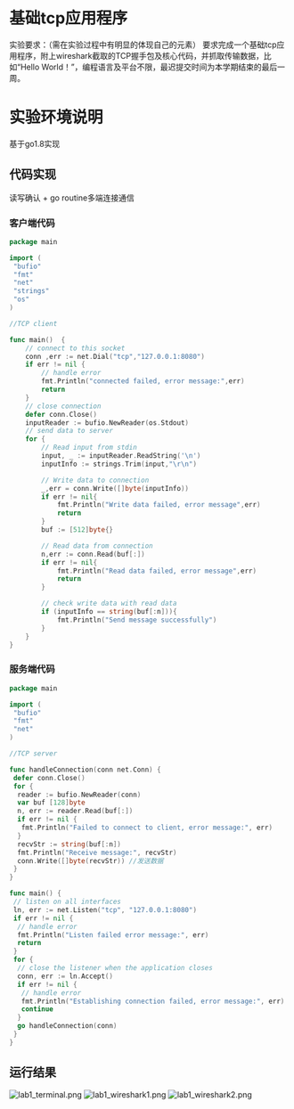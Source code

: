 # 基础tcp应用程序

实验要求：（需在实验过程中有明显的体现自己的元素）
要求完成一个基础tcp应用程序，附上wireshark截取的TCP握手包及核心代码，并抓取传输数据，比如“Hello World！”，编程语言及平台不限，最迟提交时间为本学期结束的最后一周。

# 实验环境说明

基于go1.8实现

## 代码实现

读写确认 + go routine多端连接通信

### 客户端代码

```go
package main

import (
 "bufio"
 "fmt"
 "net"
 "strings"
 "os"
)

//TCP client

func main()  {
    // connect to this socket
    conn ,err := net.Dial("tcp","127.0.0.1:8080")
    if err != nil {
        // handle error
        fmt.Println("connected failed, error message:",err)
        return
    }
    // close connection
    defer conn.Close()
    inputReader := bufio.NewReader(os.Stdout)
    // send data to server
    for {
        // Read input from stdin
        input, _ := inputReader.ReadString('\n')
        inputInfo := strings.Trim(input,"\r\n")

        // Write data to connection
        _,err = conn.Write([]byte(inputInfo))
        if err != nil{
            fmt.Println("Write data failed, error message",err)
            return 
        }
        buf := [512]byte{}

        // Read data from connection
        n,err := conn.Read(buf[:])
        if err != nil{
            fmt.Println("Read data failed, error message",err)
            return 
        }

        // check write data with read data
        if (inputInfo == string(buf[:n])){
            fmt.Println("Send message successfully")
        }
    }
}
```

### 服务端代码

```go
package main

import (
 "bufio"
 "fmt"
 "net"
)

//TCP server

func handleConnection(conn net.Conn) {
 defer conn.Close()
 for {
  reader := bufio.NewReader(conn)
  var buf [128]byte
  n, err := reader.Read(buf[:])
  if err != nil {
   fmt.Println("Failed to connect to client, error message:", err)
  }
  recvStr := string(buf[:n])
  fmt.Println("Receive message:", recvStr)
  conn.Write([]byte(recvStr)) //发送数据
 }
}

func main() {
 // listen on all interfaces
 ln, err := net.Listen("tcp", "127.0.0.1:8080")
 if err != nil {
  // handle error
  fmt.Println("Listen failed error message:", err)
  return
 }
 for {
  // close the listener when the application closes
  conn, err := ln.Accept()
  if err != nil {
   // handle error
   fmt.Println("Establishing connection failed, error message:", err)
   continue
  }
  go handleConnection(conn)
 }
}

```

## 运行结果

![lab1_terminal.png](https://s2.loli.net/2022/05/20/Eyd39MAsoPBp7Lz.png)
![lab1_wireshark1.png](https://s2.loli.net/2022/05/20/xuvqScU5XZiRt38.png)
![lab1_wireshark2.png](https://s2.loli.net/2022/05/20/TlVfX4GSkpZroM9.png)
